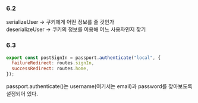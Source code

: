 ### 6.2

serializeUser -> 쿠키에게 어떤 정보를 줄 것인가<br>
deserializeUser -> 쿠키의 정보를 이용해 어느 사용자인지 찾기

### 6.3

```js
export const postSignIn = passport.authenticate("local", {
  failureRedirect: routes.signIn,
  successRedirect: routes.home,
});
```

passport.authenticate()는 username(여기서는 email)과 password를 찾아보도록 설정되어 있다.

